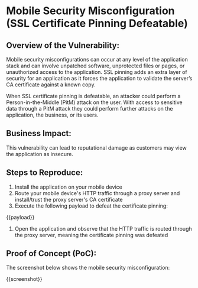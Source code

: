 # Mobile Security Misconfiguration (SSL Certificate Pinning Defeatable)

## Overview of the Vulnerability:

Mobile security misconfigurations can occur at any level of the application stack and can involve unpatched software, unprotected files or pages, or unauthorized access to the application. SSL pinning adds an extra layer of security for an application as it forces the application to validate the server’s CA certificate against a known copy.

When SSL certificate pinning is defeatable, an attacker could perform a Person-in-the-Middle (PitM) attack on the user. With access to sensitive data through a PitM attack they could perform further attacks on the application, the business, or its users.

## Business Impact:

This vulnerability can lead to reputational damage as customers may view the application as insecure.

## Steps to Reproduce:

1. Install the application on your mobile device
1. Route your mobile device's HTTP traffic through a proxy server and install/trust the proxy server's CA certificate
1. Execute the following payload to defeat the certificate pinning:

{{payload}}

1. Open the application and observe that the HTTP traffic is routed through the proxy server, meaning the certificate pinning was defeated

## Proof of Concept (PoC):

The screenshot below shows the mobile security misconfiguration:

{{screenshot}}
